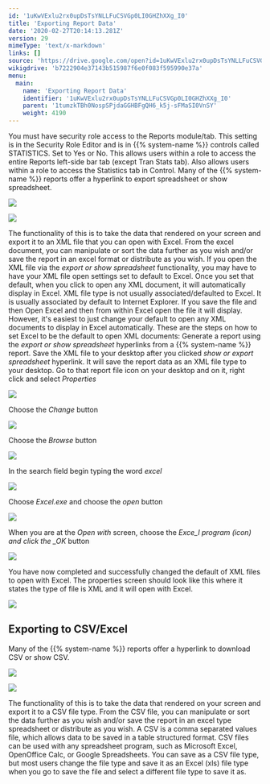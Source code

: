```yaml
---
id: '1uKwVExlu2rx0upDsTsYNLLFuCSVGp0LI0GHZhXXg_I0'
title: 'Exporting Report Data'
date: '2020-02-27T20:14:13.281Z'
version: 29
mimeType: 'text/x-markdown'
links: []
source: 'https://drive.google.com/open?id=1uKwVExlu2rx0upDsTsYNLLFuCSVGp0LI0GHZhXXg_I0'
wikigdrive: 'b7222904e37143b515987f6e0f083f595990e37a'
menu:
  main:
    name: 'Exporting Report Data'
    identifier: '1uKwVExlu2rx0upDsTsYNLLFuCSVGp0LI0GHZhXXg_I0'
    parent: '1tumzkTBh0NospSPjdaGGHBFgQH6_k5j-sFMaSI0VnSY'
    weight: 4190
---
```

You must have security role access to the Reports module/tab. This setting is in the Security Role Editor and is in {{% system-name %}} controls called STATISTICS. Set to Yes or No. This allows users within a role to access the entire Reports left-side bar tab (except Tran Stats tab). Also allows users within a role to access the Statistics tab in Control.
Many of the {{% system-name %}} reports offer a hyperlink to export spreadsheet or show spreadsheet.

![](../exporting-report-data.assets/100002010000011A0000001BA581A2FDC328A70D.png)

 ![](../exporting-report-data.assets/10000201000001A800000019F8C29F9F41AA1F10.png)

The functionality of this is to take the data that rendered on your screen and export it to an XML file that you can open with Excel. From the excel document, you can manipulate or sort the data further as you wish and/or save the report in an excel format or distribute as you wish.
If you open the XML file via the *export or show spreadsheet* functionality, you may have to have your XML file open settings set to default to Excel. Once you set that default, when you click to open any XML document, it will automatically display in Excel. XML file type is not usually associated/defaulted to Excel. It is usually associated by default to Internet Explorer. If you save the file and then Open Excel and then from within Excel open the file it will display. However, it's easiest to just change your default to open any XML documents to display in Excel automatically.
These are the steps on how to set Excel to be the default to open XML documents:
Generate a report using the *export or show spreadsheet* hyperlinks from a {{% system-name %}} report. Save the XML file to your desktop after you clicked *show or export spreadsheet* hyperlink. It will save the report data as an XML file type to your desktop.
Go to that report file icon on your desktop and on it, right click and select *Properties*

![](../exporting-report-data.assets/10000201000000BD000000E83F6CE3C67C6BBB92.png)

Choose the *Change* button

![](../exporting-report-data.assets/1000000000000174000000C47C7B8EB1642F4180.png)

Choose the *Browse* button

![](../exporting-report-data.assets/10000201000001830000013D46736E2E385A21BE.png)

In the search field begin typing the word *excel*

![](../exporting-report-data.assets/10000201000002D8000000B2A998AA80D2B584C5.png)

Choose *Excel.exe* and choose the *open* button

![](../exporting-report-data.assets/100002010000027600000092AF2A7DD4726DFA8F.png)

When you are at the *Open with* screen, choose the *Exce_l program (icon) and click the _OK* button

![](../exporting-report-data.assets/10000000000001F6000001D314A94E7F04DDFC7F.png)

You have now completed and successfully changed the default of XML files to open with Excel. The properties screen should look like this where it states the type of file is XML and it will open with Excel.

![](../exporting-report-data.assets/1000000000000165000000B6E27A62232FACFD92.png)


## Exporting to CSV/Excel

Many of the {{% system-name %}} reports offer a hyperlink to download CSV or show CSV.

![](../exporting-report-data.assets/10000201000001290000001F98862E187429DFA3.png)

 ![](../exporting-report-data.assets/10000201000002580000002242A486CB0E31428B.png)

The functionality of this is to take the data that rendered on your screen and export it to a CSV file type. From the CSV file, you can manipulate or sort the data further as you wish and/or save the report in an excel type spreadsheet or distribute as you wish. A CSV is a comma separated values file, which allows data to be saved in a table structured format. CSV files can be used with any spreadsheet program, such as Microsoft Excel, OpenOffice Calc, or Google Spreadsheets. You can save as a CSV file type, but most users change the file type and save it as an Excel (xls) file type when you go to save the file and select a different file type to save it as.
